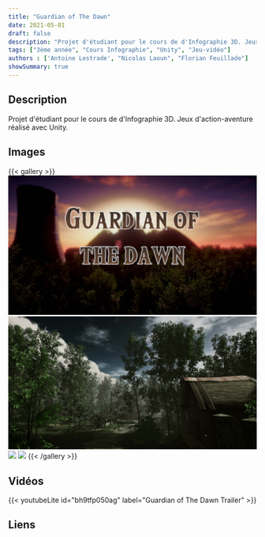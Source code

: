 ```yaml
---
title: "Guardian of The Dawn"
date: 2021-05-01
draft: false
description: "Projet d'étudiant pour le cours de d'Infographie 3D. Jeux d'action-aventure réalisé avec Unity."
tags: ["3ème année", "Cours Infographie", "Unity", "Jeu-vidéo"]
authors : ['Antoine Lestrade', "Nicolas Laoun", "Florian Feuillade"]
showSummary: true
---
```


## Description

Projet d'étudiant pour le cours de d'Infographie 3D. Jeux d'action-aventure réalisé avec Unity.

## Images

{{< gallery >}}
<img src="gallery/gotd1.jpeg" class="grid-w50 md:grid-w33 xl:grid-w25" />
<img src="gallery/gotd2.jpeg" class="grid-w50 md:grid-w33 xl:grid-w25" />
<img src="gallery/gotd3.png" class="grid-w50 md:grid-w33 xl:grid-w25" />
<img src="gallery/gotd4.png" class="grid-w50 md:grid-w33 xl:grid-w25" />
{{< /gallery >}}

## Vidéos

{{< youtubeLite id="bh9tfp050ag" label="Guardian of The Dawn Trailer" >}}

## Liens
